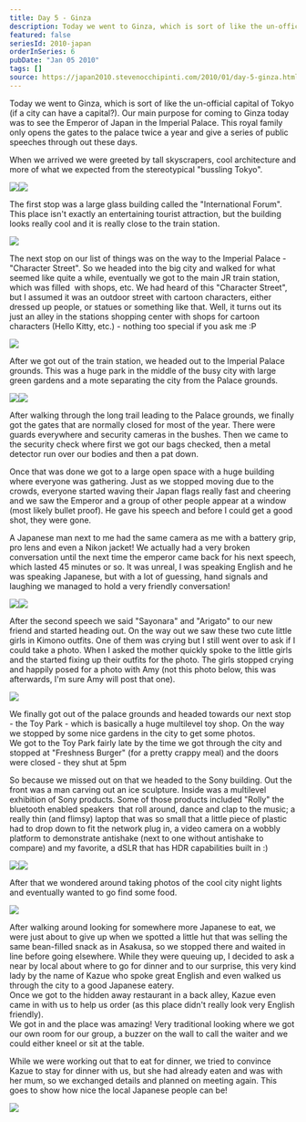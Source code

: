 ```yaml
---
title: Day 5 - Ginza
description: Today we went to Ginza, which is sort of like the un-official capital of Tokyo (if a city can have a capital?). Our main purpose for coming ...
featured: false
seriesId: 2010-japan
orderInSeries: 6
pubDate: "Jan 05 2010"
tags: []
source: https://japan2010.stevenocchipinti.com/2010/01/day-5-ginza.html
---
```


Today we went to Ginza, which is sort of like the un-official capital of Tokyo (if a city can have a capital?). Our main purpose for coming to Ginza today was to see the Emperor of Japan in the Imperial Palace. This royal family only opens the gates to the palace twice a year and give a series of public speeches through out these days.

When we arrived we were greeted by tall skyscrapers, cool architecture and more of what we expected from the stereotypical "bussling Tokyo".

[![](https://2.bp.blogspot.com/_l2YQkMP1pOU/Sz9wRoJymUI/AAAAAAAAAPs/03C9nvhbVV0/s320/DSC_0003.JPG)](https://2.bp.blogspot.com/_l2YQkMP1pOU/Sz9wRoJymUI/AAAAAAAAAPs/03C9nvhbVV0/s1600-h/DSC_0003.JPG)[![](https://3.bp.blogspot.com/_l2YQkMP1pOU/S0IPXnBAPAI/AAAAAAAAARU/8rt3uv7rshg/s320/DSC_0002.JPG)](https://3.bp.blogspot.com/_l2YQkMP1pOU/S0IPXnBAPAI/AAAAAAAAARU/8rt3uv7rshg/s1600-h/DSC_0002.JPG)

The first stop was a large glass building called the "International Forum". This place isn't exactly an entertaining tourist attraction, but the building looks really cool and it is really close to the train station.

[![](https://4.bp.blogspot.com/_l2YQkMP1pOU/Sz9wTBbCzUI/AAAAAAAAAP0/-7xw7tq4mpM/s320/DSC_0009.JPG)](https://4.bp.blogspot.com/_l2YQkMP1pOU/Sz9wTBbCzUI/AAAAAAAAAP0/-7xw7tq4mpM/s1600-h/DSC_0009.JPG)

The next stop on our list of things was on the way to the Imperial Palace - "Character Street". So we headed into the big city and walked for what seemed like quite a while, eventually we got to the main JR train station, which was filled  with shops, etc. We had heard of this "Character Street", but I assumed it was an outdoor street with cartoon characters, either dressed up people, or statues or something like that. Well, it turns out its just an alley in the stations shopping center with shops for cartoon characters (Hello Kitty, etc.) - nothing too special if you ask me :P

[![](https://1.bp.blogspot.com/_l2YQkMP1pOU/Sz9wUCkrWNI/AAAAAAAAAP8/YL2vYcbHoxQ/s320/DSC_0023.JPG)](https://1.bp.blogspot.com/_l2YQkMP1pOU/Sz9wUCkrWNI/AAAAAAAAAP8/YL2vYcbHoxQ/s1600-h/DSC_0023.JPG)

After we got out of the train station, we headed out to the Imperial Palace grounds. This was a huge park in the middle of the busy city with large green gardens and a mote separating the city from the Palace grounds.

[![](https://4.bp.blogspot.com/_l2YQkMP1pOU/Sz9xlLk22iI/AAAAAAAAARM/nD6-d7PiCU4/s320/DSC_0100.JPG)](https://4.bp.blogspot.com/_l2YQkMP1pOU/Sz9xlLk22iI/AAAAAAAAARM/nD6-d7PiCU4/s1600-h/DSC_0100.JPG)[![](https://4.bp.blogspot.com/_l2YQkMP1pOU/Sz9waRnZgJI/AAAAAAAAAQc/L3pVZ71DicU/s320/DSC_0120.JPG)](https://4.bp.blogspot.com/_l2YQkMP1pOU/Sz9waRnZgJI/AAAAAAAAAQc/L3pVZ71DicU/s1600-h/DSC_0120.JPG)

After walking through the long trail leading to the Palace grounds, we finally got the gates that are normally closed for most of the year. There were guards everywhere and security cameras in the bushes. Then we came to the security check where first we got our bags checked, then a metal detector run over our bodies and then a pat down.

Once that was done we got to a large open space with a huge building where everyone was gathering. Just as we stopped moving due to the crowds, everyone started waving their Japan flags really fast and cheering and we saw the Emperor and a group of other people appear at a window (most likely bullet proof). He gave his speech and before I could get a good shot, they were gone.

A Japanese man next to me had the same camera as me with a battery grip, pro lens and even a Nikon jacket! We actually had a very broken conversation until the next time the emperor came back for his next speech, which lasted 45 minutes or so. It was unreal, I was speaking English and he was speaking Japanese, but with a lot of guessing, hand signals and laughing we managed to hold a very friendly conversation!

[![](https://2.bp.blogspot.com/_l2YQkMP1pOU/Sz9wXBv0_cI/AAAAAAAAAQM/TqJR_el1Ym8/s320/DSC_0065.JPG)](https://2.bp.blogspot.com/_l2YQkMP1pOU/Sz9wXBv0_cI/AAAAAAAAAQM/TqJR_el1Ym8/s1600-h/DSC_0065.JPG)[![](https://1.bp.blogspot.com/_l2YQkMP1pOU/Sz9wVsKBm5I/AAAAAAAAAQE/oq7MuAu-Pd0/s320/DSC_0057.JPG)](https://1.bp.blogspot.com/_l2YQkMP1pOU/Sz9wVsKBm5I/AAAAAAAAAQE/oq7MuAu-Pd0/s1600-h/DSC_0057.JPG)

After the second speech we said "Sayonara" and "Arigato" to our new friend and started heading out. On the way out we saw these two cute little girls in Kimono outfits. One of them was crying but I still went over to ask if I could take a photo. When I asked the mother quickly spoke to the little girls and the started fixing up their outfits for the photo. The girls stopped crying and happily posed for a photo with Amy (not this photo below, this was afterwards, I'm sure Amy will post that one).

[![](https://4.bp.blogspot.com/_l2YQkMP1pOU/Sz9wYqwQGmI/AAAAAAAAAQU/BuZ0qupGTyk/s320/DSC_0087.JPG)](https://4.bp.blogspot.com/_l2YQkMP1pOU/Sz9wYqwQGmI/AAAAAAAAAQU/BuZ0qupGTyk/s1600-h/DSC_0087.JPG)

We finally got out of the palace grounds and headed towards our next stop - the Toy Park - which is basically a huge multilevel toy shop. On the way we stopped by some nice gardens in the city to get some photos.  
We got to the Toy Park fairly late by the time we got through the city and stopped at "Freshness Burger" (for a pretty crappy meal) and the doors were closed - they shut at 5pm

So because we missed out on that we headed to the Sony building. Out the front was a man carving out an ice sculpture. Inside was a multilevel exhibition of Sony products. Some of those products included "Rolly" the bluetooth enabled speakers  that roll around, dance and clap to the music; a really thin (and flimsy) laptop that was so small that a little piece of plastic had to drop down to fit the network plug in, a video camera on a wobbly platform to demonstrate antishake (next to one without antishake to compare) and my favorite, a dSLR that has HDR capabilities built in :)

[![](https://4.bp.blogspot.com/_l2YQkMP1pOU/Sz9wc3ePFaI/AAAAAAAAAQk/CpUV8MEg7gU/s320/DSC_0155.JPG)](https://4.bp.blogspot.com/_l2YQkMP1pOU/Sz9wc3ePFaI/AAAAAAAAAQk/CpUV8MEg7gU/s1600-h/DSC_0155.JPG)[![](https://4.bp.blogspot.com/_l2YQkMP1pOU/Sz9wd7QjOoI/AAAAAAAAAQs/FO8q7VDWLJw/s320/DSC_0157.JPG)](https://4.bp.blogspot.com/_l2YQkMP1pOU/Sz9wd7QjOoI/AAAAAAAAAQs/FO8q7VDWLJw/s1600-h/DSC_0157.JPG)

After that we wondered around taking photos of the cool city night lights and eventually wanted to go find some food.

[![](https://1.bp.blogspot.com/_l2YQkMP1pOU/Sz9whZGOxHI/AAAAAAAAAQ8/_jphVUL_nJ4/s320/DSC_0184.JPG)](https://1.bp.blogspot.com/_l2YQkMP1pOU/Sz9whZGOxHI/AAAAAAAAAQ8/_jphVUL_nJ4/s1600-h/DSC_0184.JPG)

After walking around looking for somewhere more Japanese to eat, we were just about to give up when we spotted a little hut that was selling the same bean-filled snack as in Asakusa, so we stopped there and waited in line before going elsewhere. While they were queuing up, I decided to ask a near by local about where to go for dinner and to our surprise, this very kind lady by the name of Kazue who spoke great English and even walked us through the city to a good Japanese eatery.  
Once we got to the hidden away restaurant in a back alley, Kazue even came in with us to help us order (as this place didn't really look very English friendly).  
We got in and the place was amazing! Very traditional looking where we got our own room for our group, a buzzer on the wall to call the waiter and we could either kneel or sit at the table.

While we were working out that to eat for dinner, we tried to convince Kazue to stay for dinner with us, but she had already eaten and was with her mum, so we exchanged details and planned on meeting again. This goes to show how nice the local Japanese people can be!

[![](https://4.bp.blogspot.com/_l2YQkMP1pOU/Sz9wft_kC7I/AAAAAAAAAQ0/CusxaGNov6g/s320/DSC_0176.JPG)](https://4.bp.blogspot.com/_l2YQkMP1pOU/Sz9wft_kC7I/AAAAAAAAAQ0/CusxaGNov6g/s1600-h/DSC_0176.JPG)
